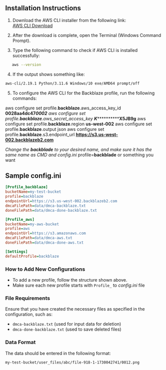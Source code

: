 
## Installation Instructions

1. Download the AWS CLI installer from the following link:  
   [AWS CLI Download](https://awscli.amazonaws.com/AWSCLIV2.msi)

2. After the download is complete, open the Terminal (Windows Command Prompt).

3. Type the following command to check if AWS CLI is installed successfully:
```bash
   aws --version
```
4. If the output shows something like:
```bash
aws-cli/2.19.1 Python/3.11.6 Windows/10 exe/AMD64 prompt/off
```
5. To configure the AWS CLI for the Backblaze profile, run the following commands:

aws configure set profile.**backblaze**.aws_access_key_id **0028aa4dc47*****0002**
aws configure set profile.**backblaze**.aws_secret_access_key **K***************X5JB9g**
aws configure set profile.**backblaze**.region **us-west-002**
aws configure set profile.**backblaze**.output json
aws configure set profile.**backblaze**.s3.endpoint_url **https://s3.us-west-002.backblazeb2.com**

*Change the **backblade** to your desired name, and make sure it has the same name as CMD and *config.ini** profile=**backblade** or something you want

## Sample config.ini
```ini
[Profile_backblaze]
bucketName=my-test-bucket
profile=backblaze
endpointUrl=https://s3.us-west-002.backblazeb2.com
dmcaFilePath=data/dmca-backblaze.txt
doneFilePath=data/dmca-done-backblaze.txt

[Profile_aws]
bucketName=my-aws-bucket
profile=aws
endpointUrl=https://s3.amazonaws.com
dmcaFilePath=data/dmca-aws.txt
doneFilePath=data/dmca-done-aws.txt

[Settings]
defaultProfile=backblaze
```
### How to Add New Configurations

-   To add a new profile, follow the structure shown above. 
-   Make sure each new profile starts with `Profile_` to *config.ini* file

### File Requirements

Ensure that you have created the necessary files as specified in the configuration, such as:

-   `dmca-backblaze.txt` (used for input data for deletion)
-   `dmca-done-backblaze.txt` (used to save deleted files)

### Data Format

The data should be entered in the following format:

    my-test-bucket/user_files/abc/file-918-1-1730042741/0012.png
